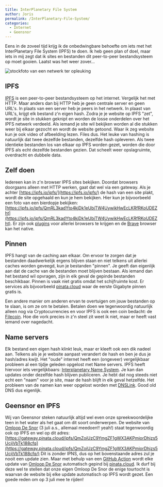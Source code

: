 ```yaml
---
title: InterPlanetary File System
author: Joris
permalink: /InterPlanetary-File-System/
categories:
  - Internet
  - Geensnor
---
```


Eens in de zoveel tijd krijg ik de onbedwingbare behoefte om iets met het InterPlanetary File System (IPFS) te doen. Ik heb geen plan of doel, maar iets in mij zegt dat ik sites en bestanden dit peer-to-peer bestandsysteem op moet gooien. Laatst was het weer zover...

![stockfoto van een netwerk ter opleuking](https://images.unsplash.com/photo-1545987796-200677ee1011?ixid=MnwxMjA3fDB8MHxwaG90by1wYWdlfHx8fGVufDB8fHx8&ixlib=rb-1.2.1&auto=format&fit=crop&w=2550&q=80)


## IPFS

[IPFS](https://ipfs.io/) is een peer-to-peer bestandsysteem op het internet. Vergelijk het met HTTP. Maar anders dan bij HTTP heb je geen centrale server en geen URL's. In plaats van een server heb je peers in het netwerk. In plaast van URL's, krijgt elk bestand z'n eigen hash. Zodra je je website op IPFS "zet", wordt je site in stukken geknipt en worden de losse onderdelen over het IPFS netwerk verdeeld. Als iemand je site wil bekijken worden al die stukken weer bij elkaar gezocht en wordt de website getoond. Waar ik zeg website kun je ook video of afbeelding lezen. Files dus. Het leuke van hashing is natuurlijk dat twee dezelfde bestanden, dezelfde hash opleveren. Als twee identieke bestanden los van elkaar op IPFS worden gezet, worden die door IPFS als echt dezelfde bestanden gezien. Dat scheelt weer opslagruimte, overdracht en dubbele data.


## Zelf doen

Iedereen kan in z'n browser IPFS sites bekijken. Doordat browsers doorgaans alleen met HTTP werken, gaat dat wel via een gateway. Als je achter [https://ipfs.io/ipfs/](https://ipfs.io/ipfs/) de hash van een site plakt, wordt de site opgehaald en kun je hem bekijken. Hier kun je bijvoorbeeld een foto van een bierdopje bekijken: [https://ipfs.io/ipfs/QmRL3kadYto4kjDk1eUbjTW4UywikHwEcLKRfRKoUDEZht](https://ipfs.io/ipfs/QmRL3kadYto4kjDk1eUbjTW4UywikHwEcLKRfRKoUDEZht). Er zijn ook [plugins](https://github.com/ipfs/ipfs-companion) voor allerlei browsers te krijgen en de [Brave](https://brave.com) browser kan het native.

## Pinnen

IPFS hangt van de caching aan elkaar. Om ervoor te zorgen dat je bestanden daadwerkelijk ergens blijven staan en niet telkens uit allerlei caches worden geveegd, kun je bestanden "pinnen". Je geeft dan eigenlijk aan dat de cache van de bestanden moet blijven bestaan. Als iemand dan het bestand wil opvragen, zijn in elk geval de gepinde bestanden beschikbaar. Pinnen is vaak niet gratis omdat het schijfruimte kost. Er services als bijvoorbeeld [pinata.cloud](https://pinata.cloud) waar de eerste Gigabyte pinnen gratis is.

Een andere manier om anderen ervan te overtuigen om jouw bestanden op te slaan, is om ze om te betalen. Betalen doen we tegenwoordig natuurlijk alleen nog via Cryptocurrencies en voor IPFS is ook een coin bedacht: de [Filecoin](https://filecoin.io/build/#tools-and-more). Hoe die vork precies in z'n steel zit weet ik niet, maar er heeft vast iemand over nagedacht. 

## Name servers

Elk bestand een eigen hash klinkt leuk, maar er kleeft ook een dik nadeel aan. Telkens als je je website aanpast verandert de hash en ben je dus je hash/adres kwijt. Het "oude" internet heeft een (ongeveer) vergelijkbaar probleem al een tijdje geleden opgelost met Name servers. IPFS heeft hiervoor iets vergelijkbaars: [Interplanetary Name System](https://docs.ipfs.io/concepts/ipns/). Je kan dan updates onder dezelfde hash blijven publiceren. Je hebt dat nog steeds niet echt een "naam" voor je site, maar de hash blijft in elk geval hetzelfde. Het probleem van de namen kan weer opgelost worden met [DNSLink](https://docs.ipfs.io/concepts/dnslink/#publish-content-path). Good old DNS dus eigenlijk.

## Geensnor en IPFS

Wij van Geensnor steken natuurlijk altijd wel even onze spreekwoordelijke teen in het water als het gaat om dit soort onderwerpen. De website van [Omloop De Snor](https://www.omloopdesnor.nl) (3 juli a.s., allemaal meedoen!! yeah!) staat tegenwoordig ook op IPFS en wel op dit adres:
[https://gateway.pinata.cloud/ipfs/QmZoiUzC9YmgZF1gWX3AKPmiorDhjzs5UcijVbTk188cfq](https://gateway.pinata.cloud/ipfs/QmZoiUzC9YmgZF1gWX3AKPmiorDhjzs5UcijVbTk188cfq/)
Dit is zonder IPNS, dus op het bovenstaande adres zul je nooit een update zien. Maar met behulp van een [GitHub Action](https://github.com/geensnor/OmloopDeSnor-website/blob/master/.github/workflows/main.yml) wordt elke update van [Omloop De Snor](https://www.omloopdesnor.nl) automatisch gepind bij [pinata.cloud](https://pinata.cloud). Ik durf bij deze wel te stellen dat onze eigen Omloop De Snor de enige tourtocht is waarvan de website bij elke update automatisch op IPFS wordt gezet. Een goede reden om op 3 juli mee te rijden!

